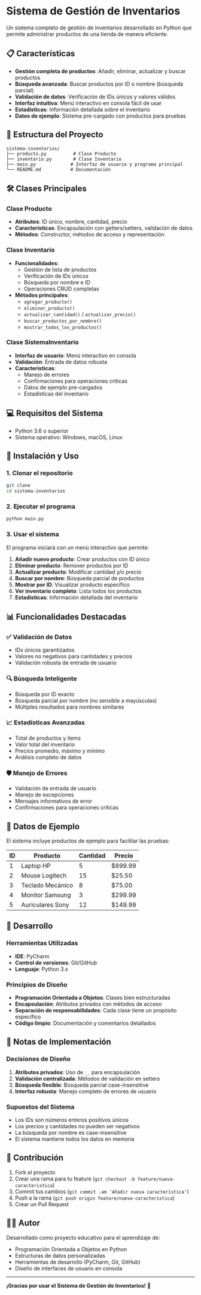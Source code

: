 # Sistema de Gestión de Inventarios

Un sistema completo de gestión de inventarios desarrollado en Python que permite administrar productos de una tienda de manera eficiente.

## 📋 Características

- **Gestión completa de productos**: Añadir, eliminar, actualizar y buscar productos
- **Búsqueda avanzada**: Buscar productos por ID o nombre (búsqueda parcial)
- **Validación de datos**: Verificación de IDs únicos y valores válidos
- **Interfaz intuitiva**: Menú interactivo en consola fácil de usar
- **Estadísticas**: Información detallada sobre el inventario
- **Datos de ejemplo**: Sistema pre-cargado con productos para pruebas

## 🚀 Estructura del Proyecto

```
sistema-inventarios/
├── producto.py          # Clase Producto
├── inventario.py        # Clase Inventario
├── main.py             # Interfaz de usuario y programa principal
└── README.md           # Documentación
```

## 🛠️ Clases Principales

### Clase Producto
- **Atributos**: ID único, nombre, cantidad, precio
- **Características**: Encapsulación con getters/setters, validación de datos
- **Métodos**: Constructor, métodos de acceso y representación

### Clase Inventario
- **Funcionalidades**: 
  - Gestión de lista de productos
  - Verificación de IDs únicos
  - Búsqueda por nombre e ID
  - Operaciones CRUD completas
- **Métodos principales**:
  - `agregar_producto()`
  - `eliminar_producto()`
  - `actualizar_cantidad()` / `actualizar_precio()`
  - `buscar_productos_por_nombre()`
  - `mostrar_todos_los_productos()`

### Clase SistemaInventario
- **Interfaz de usuario**: Menú interactivo en consola
- **Validación**: Entrada de datos robusta
- **Características**: 
  - Manejo de errores
  - Confirmaciones para operaciones críticas
  - Datos de ejemplo pre-cargados
  - Estadísticas del inventario

## 💻 Requisitos del Sistema

- Python 3.6 o superior
- Sistema operativo: Windows, macOS, Linux

## 🎯 Instalación y Uso

### 1. Clonar el repositorio
```bash
git clone 
cd sistema-inventarios
```

### 2. Ejecutar el programa
```bash
python main.py
```

### 3. Usar el sistema
El programa iniciará con un menú interactivo que permite:

1. **Añadir nuevo producto**: Crear productos con ID único
2. **Eliminar producto**: Remover productos por ID
3. **Actualizar producto**: Modificar cantidad y/o precio
4. **Buscar por nombre**: Búsqueda parcial de productos
5. **Mostrar por ID**: Visualizar producto específico
6. **Ver inventario completo**: Lista todos los productos
7. **Estadísticas**: Información detallada del inventario

## 📊 Funcionalidades Destacadas

### ✅ Validación de Datos
- IDs únicos garantizados
- Valores no negativos para cantidades y precios
- Validación robusta de entrada de usuario

### 🔍 Búsqueda Inteligente
- Búsqueda por ID exacto
- Búsqueda parcial por nombre (no sensible a mayúsculas)
- Múltiples resultados para nombres similares

### 📈 Estadísticas Avanzadas
- Total de productos y items
- Valor total del inventario
- Precios promedio, máximo y mínimo
- Análisis completo de datos

### 🛡️ Manejo de Errores
- Validación de entrada de usuario
- Manejo de excepciones
- Mensajes informativos de error
- Confirmaciones para operaciones críticas

## 🧪 Datos de Ejemplo

El sistema incluye productos de ejemplo para facilitar las pruebas:

| ID | Producto | Cantidad | Precio |
|----|----------|----------|--------|
| 1 | Laptop HP | 5 | $899.99 |
| 2 | Mouse Logitech | 15 | $25.50 |
| 3 | Teclado Mecánico | 8 | $75.00 |
| 4 | Monitor Samsung | 3 | $299.99 |
| 5 | Auriculares Sony | 12 | $149.99 |

## 🔧 Desarrollo

### Herramientas Utilizadas
- **IDE**: PyCharm
- **Control de versiones**: Git/GitHub
- **Lenguaje**: Python 3.x

### Principios de Diseño
- **Programación Orientada a Objetos**: Clases bien estructuradas
- **Encapsulación**: Atributos privados con métodos de acceso
- **Separación de responsabilidades**: Cada clase tiene un propósito específico
- **Código limpio**: Documentación y comentarios detallados

## 📝 Notas de Implementación

### Decisiones de Diseño
1. **Atributos privados**: Uso de `__` para encapsulación
2. **Validación centralizada**: Métodos de validación en setters
3. **Búsqueda flexible**: Búsqueda parcial case-insensitive
4. **Interfaz robusta**: Manejo completo de errores de usuario

### Supuestos del Sistema
- Los IDs son números enteros positivos únicos
- Los precios y cantidades no pueden ser negativos
- La búsqueda por nombre es case-insensitive
- El sistema mantiene todos los datos en memoria

## 🤝 Contribución

1. Fork el proyecto
2. Crear una rama para tu feature (`git checkout -b feature/nueva-caracteristica`)
3. Commit tus cambios (`git commit -am 'Añadir nueva característica'`)
4. Push a la rama (`git push origin feature/nueva-caracteristica`)
5. Crear un Pull Request

## 👨‍💻 Autor

Desarrollado como proyecto educativo para el aprendizaje de:
- Programación Orientada a Objetos en Python
- Estructuras de datos personalizadas
- Herramientas de desarrollo (PyCharm, Git, GitHub)
- Diseño de interfaces de usuario en consola

---

**¡Gracias por usar el Sistema de Gestión de Inventarios!** 🎉